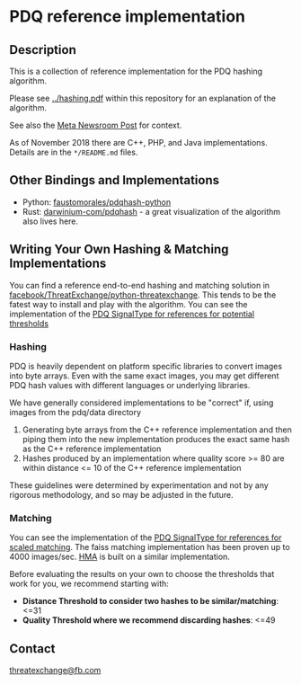 # PDQ reference implementation

## Description

This is a collection of reference implementation for the PDQ hashing algorithm.

Please see [../hashing.pdf](https://github.com/facebook/ThreatExchange/blob/main/hashing/hashing.pdf)
within this repository for an explanation of the algorithm.

See also the [Meta Newsroom Post](https://newsroom.fb.com/news/2019/08/open-source-photo-video-matching) for context.

As of November 2018 there are C++, PHP, and Java implementations.  Details are in the `*/README.md` files.

## Other Bindings and Implementations
* Python: [faustomorales/pdqhash-python](https://github.com/faustomorales/pdqhash-python)
* Rust: [darwinium-com/pdqhash](https://github.com/darwinium-com/pdqhash) - a great visualization of the algorithm also lives here.

## Writing Your Own Hashing & Matching Implementations
You can find a reference end-to-end hashing and matching solution in [facebook/ThreatExchange/python-threatexchange](https://github.com/facebook/ThreatExchange/tree/main/python-threatexchange). This tends to be the fatest way to install and play with the algorithm. You can see the implementation of the [PDQ SignalType for references for potential thresholds](https://github.com/facebook/ThreatExchange/blob/main/python-threatexchange/threatexchange/signal_type/pdq/signal.py)

### Hashing
PDQ is heavily dependent on platform specific libraries to convert images into byte arrays. Even with the same exact images, you may get different PDQ hash values with different languages or underlying libraries. 

We have generally considered implementations to be "correct" if, using images from the pdq/data directory
1. Generating byte arrays from the C++ reference implementation and then piping them into the new implementation produces the exact same hash as the C++ reference implementation
2. Hashes produced by an implementation where quality score >= 80 are within distance <= 10 of the C++ reference implementation

These guidelines were determined by experimentation and not by any rigorous methodology, and so may be adjusted in the future.

### Matching
You can see the implementation of the [PDQ SignalType for references for scaled matching](https://github.com/facebook/ThreatExchange/blob/main/python-threatexchange/threatexchange/signal_type/pdq/signal.py). The faiss matching implementation has been proven up to 4000 images/sec. [HMA](https://github.com/facebook/ThreatExchange/wiki) is built on a similar implementation.

Before evaluating the results on your own to choose the thresholds that work for you, we recommend starting with:

* **Distance Threshold to consider two hashes to be similar/matching**: <=31
* **Quality Threshold where we recommend discarding hashes**: <=49

## Contact

threatexchange@fb.com
